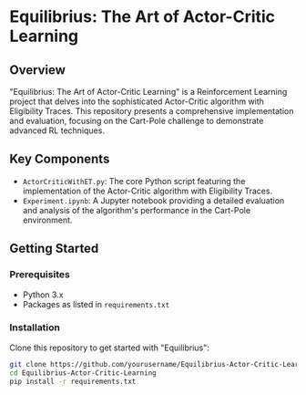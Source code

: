 # Equilibrius: The Art of Actor-Critic Learning

## Overview
"Equilibrius: The Art of Actor-Critic Learning" is a Reinforcement Learning project that delves into the sophisticated Actor-Critic algorithm with Eligibility Traces. This repository presents a comprehensive implementation and evaluation, focusing on the Cart-Pole challenge to demonstrate advanced RL techniques.

## Key Components
- `ActorCriticWithET.py`: The core Python script featuring the implementation of the Actor-Critic algorithm with Eligibility Traces.
- `Experiment.ipynb`: A Jupyter notebook providing a detailed evaluation and analysis of the algorithm's performance in the Cart-Pole environment.

## Getting Started

### Prerequisites
- Python 3.x
- Packages as listed in `requirements.txt`

### Installation
Clone this repository to get started with "Equilibrius":
```bash
git clone https://github.com/yourusername/Equilibrius-Actor-Critic-Learning.git
cd Equilibrius-Actor-Critic-Learning
pip install -r requirements.txt
```
